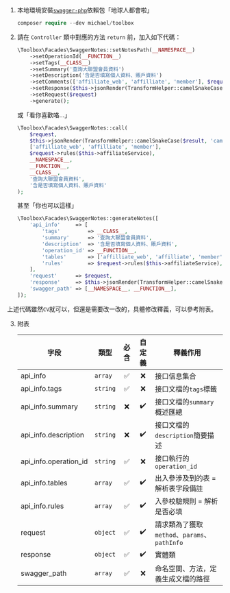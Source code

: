 1.   本地環境安裝[`swagger-php`](https://github.com/zircote/swagger-php)依賴包「地球人都會啦」

     ```php
     composer require --dev michael/toolbox
     ```



2.   請在 `Controller` 類中對應的方法 `return` 前，加入如下代碼：

     ```php
     \Toolbox\Facades\SwaggerNotes::setNotesPath(__NAMESPACE__)
         ->setOperationId(__FUNCTION__)
         ->setTags(__CLASS__)
         ->setSummary('查詢大聯盟會員資料')
         ->setDescription('含是否填寫個人資料、賬戶資料')
         ->setComments(['affilliate_web', 'affilliate', 'member'], $request->rules($this->affiliateService))
         ->setResponse($this->jsonRender(TransformHelper::camelSnakeCase($result, 'camel_case')))
         ->setRequest($request)
         ->generate();
     ```
     
     或「看你喜歡咯…」
     
     ```php
     \Toolbox\Facades\SwaggerNotes::call(
         $request,
         $this->jsonRender(TransformHelper::camelSnakeCase($result, 'camel_case')),
         ['affilliate_web', 'affilliate', 'member'],
         $request->rules($this->affiliateService),
         __NAMESPACE__,
         __FUNCTION__,
         __CLASS__,
         '查詢大聯盟會員資料',
         '含是否填寫個人資料、賬戶資料'
     );
     ```
     
     甚至「你也可以這樣」
     
     ```php
     \Toolbox\Facades\SwaggerNotes::generateNotes([
         'api_info'     => [
             'tags'         => __CLASS__,
             'summary'      => '查詢大聯盟會員資料',
             'description'  => '含是否填寫個人資料、賬戶資料',
             'operation_id' => __FUNCTION__,
             'tables'       => ['affilliate_web', 'affilliate', 'member'],
             'rules'        => $request->rules($this->affiliateService),
         ],
         'request'      => $request,
         'response'     => $this->jsonRender(TransformHelper::camelSnakeCase($result, 'camel_case')),
         'swagger_path' => [__NAMESPACE__, __FUNCTION__],
     ]);
     ```



​			上述代碼雖然`CV`就可以，但還是需要改一改的，具體修改釋義，可以參考附表。



3.   附表

     | 字段                  | 類型     | 必含 | 自定義 | 釋義作用                                     |
     | --------------------- | -------- | :--: | :----: | -------------------------------------------- |
     | api_info              | `array`  |  ✅   |   ❌    | 接口信息集合                                 |
     | api_info.tags         | `string` |  ✅   |   ❌    | 接口文檔的`tags`標籤                         |
     | api_info.summary      | `string` |  ❌   |   ✔️    | 接口文檔的`summary`概述匯總                  |
     | api_info.description  | `string` |  ❌   |   ✔️    | 接口文檔的`description`簡要描述              |
     | api_info.operation_id | `string` |  ✅   |   ❌    | 接口執行的`operation_id`                     |
     | api_info.tables       | `array`  |  ✅   |   ✔️    | 出入參涉及到的表 = 解析表字段備註            |
     | api_info.rules        | `array`  |  ✅   |   ✔️    | 入參校驗規則 = 解析是否必填                  |
     | request               | `object` |  ✅   |   ✔️    | 請求類為了獲取`method`、`params`、`pathInfo` |
     | response              | `object` |  ✅   |   ✔️    | 實體類                                       |
     | swagger_path          | `array`  |  ✅   |   ❌    | 命名空間、方法，定義生成文檔的路徑           |
